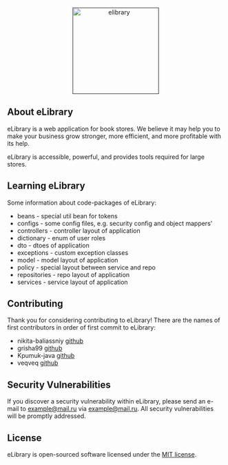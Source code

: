 <p align="center"><a href="" target="_blank"><img alt="elibrary" src="content/liblogo.png" width="200"></a></p>


## About eLibrary

eLibrary is a web application for book stores. We believe it may help you to make your business grow stronger, more efficient, and more profitable with its help.

eLibrary is accessible, powerful, and provides tools required for large stores.

## Learning eLibrary

Some information about code-packages of eLibrary:
- beans - special util bean for tokens
- configs - some config files, e.g. security config and object mappers'
- controllers - controller layout of application
- dictionary - enum of user roles
- dto - dtoes of application
- exceptions - custom exception classes
- model - model layout of application
- policy - special layout between service and repo
- repositories - repo layout of application
- services - service layout of application

## Contributing

Thank you for considering contributing to eLibrary!
There are the names of first contributors in order of first commit to eLibrary:
- nikita-baliassniy [github](https://github.com/nikita-baliassniy)
- grisha99 [github](https://github.com/grisha99)
- Kpumuk-java [github](https://github.com/Kpumuk-java)
- veqveq [github](https://github.com/veqveq)

## Security Vulnerabilities

If you discover a security vulnerability within eLibrary, please send an e-mail to example@mail.ru via [example@mail.ru](mailto:example@mail.ru). All security vulnerabilities will be promptly addressed.

## License

eLibrary  is open-sourced software licensed under the [MIT license](https://opensource.org/licenses/MIT).
